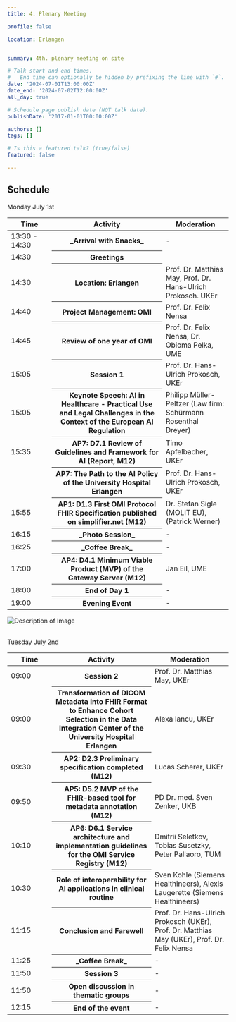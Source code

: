 ```yaml
---
title: 4. Plenary Meeting

profile: false

location: Erlangen


summary: 4th. plenary meeting on site

# Talk start and end times.
#   End time can optionally be hidden by prefixing the line with `#`.
date: '2024-07-01T13:00:00Z'
date_end: '2024-07-02T12:00:00Z'
all_day: true

# Schedule page publish date (NOT talk date).
publishDate: '2017-01-01T00:00:00Z'

authors: []
tags: []

# Is this a featured talk? (true/false)
featured: false

---
```

## Schedule
Monday July 1st

<table class="table table-striped border-bottom ">
  <thead>
    <tr>
        <th style="width: 20%">Time</th>
        <th style="width: 50%">Activity</th>
        <th style="width: 30%">Moderation</th>
    </tr>
  </thead>
  <tbody>
    <tr>
      <td>13:30 - 14:30 </td>
      <th>_Arrival with Snacks_</th>
      <td>-</td>
    </tr>
     <tr>
      <td>14:30 </td>
      <th>Greetings</th>
      <td></td>
    </tr>
       <tr>
      <td>14:30 </td>
      <th>Location: Erlangen</th>
      <td>Prof. Dr. Matthias May, Prof. Dr. Hans-Ulrich Prokosch. UKEr</td>
    </tr>
     <tr>
      <td>14:40 </td>
      <th>Project Management: OMI</th>
      <td>Prof. Dr. Felix Nensa</td>
    </tr>
     <tr>
      <td>14:45 </td>
      <th>Review of one year of OMI</th>
      <td>Prof. Dr. Felix Nensa, Dr. Obioma Pelka, UME</td>
    </tr>
       <tr>
      <td>15:05 </td>
      <th>Session 1</th>
      <td>Prof. Dr. Hans-Ulrich Prokosch, UKEr</td>
    </tr>
    <tr>
      <td>15:05 </td>
      <th>Keynote Speech: AI in Healthcare - Practical Use and Legal Challenges in the Context of the European AI Regulation
      <td>Philipp Müller-Peltzer (Law firm: Schürmann Rosenthal Dreyer)</td>
    </tr>
       <tr>
      <td>15:35 </td>
      <th>AP7: D7.1 Review of Guidelines and Framework for AI (Report, M12) </th>
      <td>Timo Apfelbacher, UKEr</td>
      <tr>
      <td></td>
      <th>AP7: The Path to the AI Policy of the University Hospital Erlangen </th>
      <td>Prof. Dr. Hans-Ulrich Prokosch, UKEr</td>
    </tr>
     <tr>
      <td>15:55</td>
      <th>AP1: D1.3 First OMI Protocol FHIR Specification published on simplifier.net (M12) </th>
      <td>Dr. Stefan Sigle (MOLIT EU), (Patrick Werner)</td>
    </tr>
     <tr>
      <td>16:15</td>
      <th>_Photo Session_</th>
      <td>-</td>
    </tr>
    <tr>
      <td>16:25</td>
      <th>_Coffee Break_</th>
      <td>-</td>
    </tr>
    <tr>
      <td>17:00</td>
      <th>AP4: D4.1 Minimum Viable Product (MVP) of the Gateway Server (M12)
      <td>Jan Eil, UME</td>
</th>
    </tr>
    <tr>
      <td>18:00</td>
      <th>End of Day 1</th>
      <td>-</td>
    </tr>
    <tr>
      <td>19:00</td>
      <th>Evening Event</th>
      <td>-</td>
    </tr>
  </tbody>
</table>
<img src="4plenarymeeting.jpg" alt="Description of Image">

<br>Tuesday July 2nd<br>

<table class="table table-striped border-bottom ">
  <thead>
    <tr>
        <th style="width: 20%">Time</th>
        <th style="width: 45%">Activity</th>
        <th style="width: 35%">Moderation</th>
    </tr>
  </thead>
  <tbody>
    <tr>
      <td>09:00</td>
      <th>Session 2</th>
      <td>Prof. Dr. Matthias May, UKEr</td>
    </tr>
     <tr>
      <td>09:00</td>
      <th>Transformation of DICOM Metadata into FHIR Format to Enhance Cohort Selection in the Data Integration Center of the University Hospital Erlangen</th>
      <td>Alexa Iancu, UKEr</td>
    </tr>
     <tr>
      <td>09:30</td>
      <th>AP2: D2.3 Preliminary specification completed (M12)</th>
      <td>Lucas Scherer, UKEr</td>
    </tr>
     <tr>
      <td>09:50</td>
      <th>AP5: D5.2 MVP of the FHIR-based tool for metadata annotation (M12)</th>
      <td>PD Dr. med. Sven Zenker, UKB</td>
    </tr>
     <tr>
      <td>10:10</td>
      <th>AP6: D6.1 Service architecture and implementation guidelines for the OMI Service Registry (M12)</th>
      <td>Dmitrii Seletkov, Tobias Susetzky, Peter Pallaoro, TUM</td>
    </tr>
     <tr>
      <td>10:30</td>
      <th>Role of interoperability for AI applications in clinical routine</th>
      <td>Sven Kohle (Siemens Healthineers), Alexis Laugerette (Siemens Healthineers)</td>
    </tr>
     <tr>
      <td>11:15</td>
      <th>Conclusion and Farewell</th>
      <td>Prof. Dr. Hans-Ulrich Prokosch (UKEr), Prof. Dr. Matthias May (UKEr), Prof. Dr. Felix Nensa</td>
    </tr>
     <tr>
      <td>11:25</td>
      <th>_Coffee Break_</th>
      <td>-</td>
    </tr>
     <tr>
      <td>11:50</td>
      <th>Session 3</th>
      <td>-</td>
    </tr>
     <tr>
      <td>11:50</td>
      <th>Open discussion in thematic groups</th>
      <td>-</td>
    </tr>
       <tr>
      <td>12:15</td>
      <th>End of the event</th>
      <td>-</td>
    </tr>
  </tbody>
</table>
